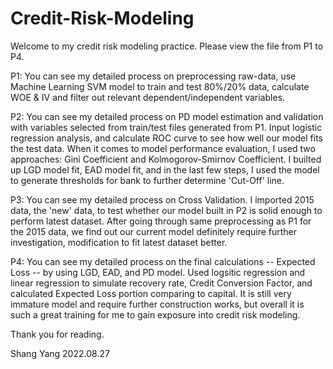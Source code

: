 # Credit-Risk-Modeling

Welcome to my credit risk modeling practice. Please view the file from P1 to P4. 

P1: You can see my detailed process on preprocessing raw-data, use Machine Learning SVM model to train and test 80%/20% data, calculate WOE & IV and filter out relevant dependent/independent variables.

P2: You can see my detailed process on PD model estimation and validation with variables selected from train/test files generated from P1. Input logistic regression analysis, and calculate ROC curve to see how well our model fits the test data. When it comes to model performance evaluation, I used two approaches: Gini Coefficient and Kolmogorov-Smirnov Coefficient. I builted up LGD model fit, EAD model fit, and in the last few steps, I used the model to generate thresholds for bank to further determine 'Cut-Off' line. 

P3: You can see my detailed process on Cross Validation. I imported 2015 data, the 'new' data, to test whether our model built in P2 is solid enough to perform latest dataset. After going through same preprocessing as P1 for the 2015 data, we find out our current model definitely require further investigation, modification to fit latest dataset better. 

P4: You can see my detailed process on the final calculations -- Expected Loss -- by using LGD, EAD, and PD model. Used logsitic regression and linear regression to simulate recovery rate, Credit Conversion Factor, and calculated Expected Loss portion comparing to capital. It is still very immature model and require further construction works, but overall it is such a great training for me to gain exposure into credit risk modeling.


Thank you for reading.


Shang Yang  2022.08.27
